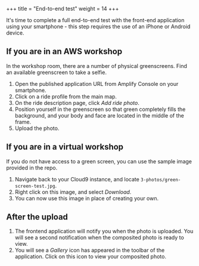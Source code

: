 +++
title = "End-to-end test"
weight = 14
+++

It's time to complete a full end-to-end test with the front-end application using your smartphone - this step requires the use of an iPhone or Android device.

## If you are in an AWS workshop

In the workshop room, there are a number of physical greenscreens. Find an available greenscreen to take a selfie.

1. Open the published application URL from Amplify Console on your smartphone.
2. Click on a ride profile from the main map.
3. On the ride description page, click *Add ride photo*.
4. Position yourself in the greenscreen so that green completely fills the background, and your body and face are located in the middle of the frame.
5. Upload the photo.

## If you are in a virtual workshop

If you do not have access to a green screen, you can use the sample image provided in the repo.

1. Navigate back to your Cloud9 instance, and locate `3-photos/green-screen-test.jpg`.
2. Right click on this image, and select *Download*.
3. You can now use this image in place of creating your own.

## After the upload

1. The frontend application will notify you when the photo is uploaded. You will see a second notification when the composited photo is ready to view.
2. You will see a *Gallery* icon has appeared in the toolbar of the application. Click on this icon to view your composited photo.
